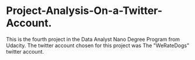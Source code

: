 # Project-Analysis-On-a-Twitter-Account.

This is the fourth project in the Data Analyst Nano Degree Program from Udacity.
The twitter account chosen for this project was The "WeRateDogs" twitter account.
